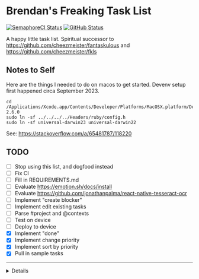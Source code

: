 
# Brendan's Freaking Task List
[![SemaphoreCI Status](https://cheezmeister.semaphoreci.com/badges/bftl/branches/master.svg)][semaphoreci]
[![GitHub Status](https://github.com/cheezmeister/bftl/actions/workflows/node.js.yml/badge.svg)][workflows]

[workflows]: https://github.com/Cheezmeister/bftl/actions/workflows/node.js.yml
[semaphoreci]: https://cheezmeister.semaphoreci.com/projects/bftl

A happy little task list. Spiritual successor to https://github.com/cheezmeister/fantaskulous and https://github.com/cheezmeister/fkls

## Notes to Self

Here are the things I needed to do on macos to get started. Devenv setup first happened circa September 2023.

```console
cd /Applications/Xcode.app/Contents/Developer/Platforms/MacOSX.platform/Developer/SDKs/MacOSX.sdk/System/Library/Frameworks/Ruby.framework/Versions/2.6/usr/include/ruby-2.6.0
sudo ln -sf ../../../../Headers/ruby/config.h
sudo ln -sf universal-darwin23 universal-darwin22
```

See: https://stackoverflow.com/a/65481787/118220

## TODO


- [ ] Stop using this list, and dogfood instead
- [ ] Fix CI
- [ ] Fill in REQUIREMENTS.md
- [ ] Evaluate https://emotion.sh/docs/install
- [ ] Evaluate https://github.com/jonathanpalma/react-native-tesseract-ocr
- [ ] Implement "create blocker"
- [ ] Implement edit existing tasks
- [ ] Parse #project and @contexts
- [ ] Test on device
- [ ] Deploy to device
- [x] Implement "done"
- [x] Implement change priority
- [x] Implement sort by priority
- [x] Pull in sample tasks

---

<details> 

   This is a new [**React Native**](https://reactnative.dev) project, bootstrapped using [`@react-native-community/cli`](https://github.com/react-native-community/cli).

# Getting Started

>**Note**: Make sure you have completed the [React Native - Environment Setup](https://reactnative.dev/docs/environment-setup) instructions till "Creating a new application" step, before proceeding.

## Step 1: Start the Metro Server

First, you will need to start **Metro**, the JavaScript _bundler_ that ships _with_ React Native. Use `npm start`

## Step 2: Start your Application

Press `i` or `a` as prompted by Metro to run an iOS or Android emulator.

## Step 3: Modifying your App

Now that you have successfully run the app, let's modify it.

1. Open `App.tsx` in your text editor of choice and edit some lines.
2. For **Android**: Press the <kbd>R</kbd> key twice or select **"Reload"** from the **Developer Menu** (<kbd>Ctrl</kbd> + <kbd>M</kbd> (on Window and Linux) or <kbd>Cmd ⌘</kbd> + <kbd>M</kbd> (on macOS)) to see your changes!

   For **iOS**: Hit <kbd>Cmd ⌘</kbd> + <kbd>R</kbd> in your iOS Simulator to reload the app and see your changes!

## Congratulations! :tada:

You've successfully run and modified your React Native App. :partying_face:

### Now what?

- If you want to add this new React Native code to an existing application, check out the [Integration guide](https://reactnative.dev/docs/integration-with-existing-apps).
- If you're curious to learn more about React Native, check out the [Introduction to React Native](https://reactnative.dev/docs/getting-started).

# Troubleshooting

If you can't get this to work, see the [Troubleshooting](https://reactnative.dev/docs/troubleshooting) page.

# Learn More

To learn more about React Native, take a look at the following resources:

- [React Native Website](https://reactnative.dev) - learn more about React Native.
- [Getting Started](https://reactnative.dev/docs/environment-setup) - an **overview** of React Native and how setup your environment.
- [Learn the Basics](https://reactnative.dev/docs/getting-started) - a **guided tour** of the React Native **basics**.
- [Blog](https://reactnative.dev/blog) - read the latest official React Native **Blog** posts.
- [`@facebook/react-native`](https://github.com/facebook/react-native) - the Open Source; GitHub **repository** for React Native.

</details>
